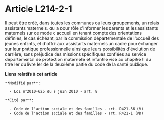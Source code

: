 # Article L214-2-1

Il peut être créé, dans toutes les communes ou leurs groupements, un relais assistants maternels, qui a pour rôle d'informer
les parents et les assistants maternels sur ce mode d'accueil en tenant compte des orientations définies, le cas échéant, par
la commission départementale de l'accueil des jeunes enfants, et d'offrir aux assistants maternels un cadre pour échanger sur
leur pratique professionnelle ainsi que leurs possibilités d'évolution de carrière, sans préjudice des missions spécifiques
confiées au service départemental de protection maternelle et infantile visé au chapitre II du titre Ier du livre Ier de la
deuxième partie du code de la santé publique.

**Liens relatifs à cet article**

	**Modifié par**:

	  - Loi n°2010-625 du 9 juin 2010 - art. 8

	**Cité par**:

	  - Code de l'action sociale et des familles - art. D421-36 (V)
	  - Code de l'action sociale et des familles - art. R421-1 (VD)
